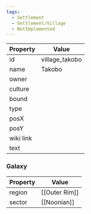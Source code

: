 ```yaml
---
tags:
  - Settlement
  - Settlement/Village
  - NotImplemented
---
```


| Property  | Value          |
| --------- | -------------- |
| id        | village_takobo |
| name      | Takobo         |
| owner     |                |
| culture   |                |
| bound     |                |
| type      |                |
| posX      |                |
| posY      |                |
| wiki link |                |
| text      |                |

### Galaxy
| Property | Value         |
| -------- | ------------- |
| region   | [[Outer Rim]] |
| sector   | [[Noonian]]   |
